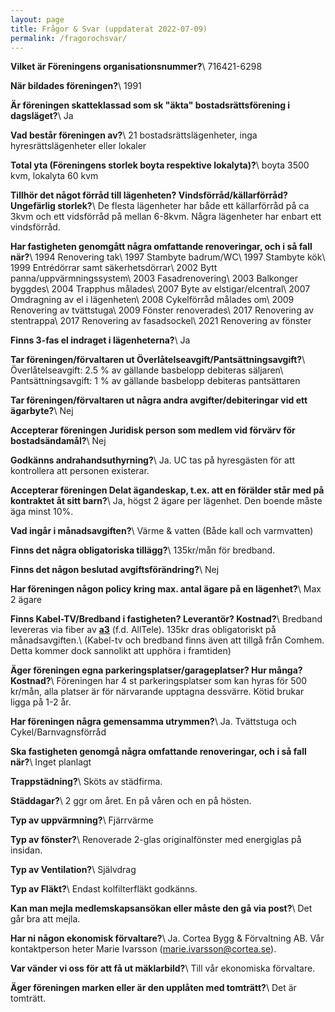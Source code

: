 ```yaml
---
layout: page
title: Frågor & Svar (uppdaterat 2022-07-09)
permalink: /fragorochsvar/
---
```


**Vilket är Föreningens organisationsnummer?**\\
716421-6298

**När bildades föreningen?**\\
1991

**Är föreningen skatteklassad som sk "äkta" bostadsrättsförening i dagsläget?**\\
Ja

**Vad består föreningen av?**\\
21 bostadsrättslägenheter, inga hyresrättslägenheter eller lokaler

**Total yta (Föreningens storlek boyta respektive lokalyta)?**\\
boyta 3500 kvm, lokalyta 60 kvm

**Tillhör det något förråd till lägenheten? Vindsförråd/källarförråd? Ungefärlig storlek?**\\
De flesta lägenheter har både ett källarförråd på ca 3kvm och ett vidsförråd på mellan 6-8kvm. Några lägenheter har enbart ett vindsförråd.

**Har fastigheten genomgått några omfattande renoveringar, och i så fall när?**\\
1994 Renovering tak\\
1997 Stambyte badrum/WC\\
1997 Stambyte kök\\
1999 Entrédörrar samt säkerhetsdörrar\\
2002 Bytt panna/uppvärmningssystem\\
2003 Fasadrenovering\\
2003 Balkonger byggdes\\
2004 Trapphus målades\\
2007 Byte av elstigar/elcentral\\
2007 Omdragning av el i lägenheten\\
2008 Cykelförråd målades om\\
2009 Renovering av tvättstuga\\
2009 Fönster renoverades\\
2017 Renovering av stentrappa\\
2017 Renovering av fasadsockel\\
2021 Renovering av fönster

**Finns 3-fas el indraget i lägenheterna?**\\
Ja

**Tar föreningen/förvaltaren ut Överlåtelseavgift/Pantsättningsavgift?**\\
Överlåtelseavgift: 2.5 % av gällande basbelopp debiteras säljaren\\
Pantsättningsavgift: 1 % av gällande basbelopp debiteras pantsättaren

**Tar föreningen/förvaltaren ut några andra avgifter/debiteringar vid ett ägarbyte?**\\
Nej

**Accepterar föreningen Juridisk person som medlem vid förvärv för bostadsändamål?**\\
Nej

**Godkänns andrahandsuthyrning?**\\
Ja. UC tas på hyresgästen för att kontrollera att personen existerar.

**Accepterar föreningen Delat ägandeskap, t.ex. att en förälder står med på kontraktet åt sitt barn?**\\
Ja, högst 2 ägare per lägenhet. Den boende måste äga minst 10%.

**Vad ingår i månadsavgiften?**\\
Värme & vatten (Både kall och varmvatten)

**Finns det några obligatoriska tillägg?**\\
135kr/mån för bredband. 

**Finns det någon beslutad avgiftsförändring?**\\
Nej

**Har föreningen någon policy kring max. antal ägare på en lägenhet?**\\
Max 2 ägare

**Finns Kabel-TV/Bredband i fastigheten? Leverantör? Kostnad?**\\
Bredband levereras via fiber av <b><a href="https://alltele.a3.se/">a3</a></b> (f.d. AllTele). 135kr dras obligatoriskt på månadsavgiften.\\
(Kabel-tv och bredband finns även att tillgå från Comhem. Detta kommer dock sannolikt att upphöra i framtiden)

**Äger föreningen egna parkeringsplatser/garageplatser? Hur många? Kostnad?**\\
Föreningen har 4 st parkeringsplatser som kan hyras för 500 kr/mån, alla platser är för närvarande upptagna dessvärre. Kötid brukar ligga på 1-2 år.

**Har föreningen några gemensamma utrymmen?**\\
Ja. Tvättstuga och Cykel/Barnvagnsförråd

**Ska fastigheten genomgå några omfattande renoveringar, och i så fall när?**\\
Inget planlagt

**Trappstädning?**\\
Sköts av städfirma.

**Städdagar?**\\
2 ggr om året. En på våren och en på hösten.

**Typ av uppvärmning?**\\
Fjärrvärme

**Typ av fönster?**\\
Renoverade 2-glas originalfönster med energiglas på insidan. 

**Typ av Ventilation?**\\
Självdrag

**Typ av Fläkt?**\\
Endast kolfilterfläkt godkänns.

**Kan man mejla medlemskapsansökan eller måste den gå via post?**\\
Det går bra att mejla.

**Har ni någon ekonomisk förvaltare?**\\
Ja. Cortea Bygg & Förvaltning AB. Vår kontaktperson heter Marie Ivarsson (marie.ivarsson@cortea.se).

**Var vänder vi oss för att få ut mäklarbild?**\\
Till vår ekonomiska förvaltare.

**Äger föreningen marken eller är den upplåten med tomträtt?**\\
Det är tomträtt. 
